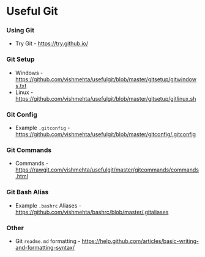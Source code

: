 Useful Git
=========

### Using Git
 * Try Git - https://try.github.io/
 
### Git Setup
 * Windows - https://github.com/vishmehta/usefulgit/blob/master/gitsetup/gitwindows.txt
 * Linux - https://github.com/vishmehta/usefulgit/blob/master/gitsetup/gitlinux.sh

### Git Config
 * Example `.gitconfig` - https://github.com/vishmehta/usefulgit/blob/master/gitconfig/.gitconfig

### Git Commands
 * Commands - https://rawgit.com/vishmehta/usefulgit/master/gitcommands/commands.html

### Git Bash Alias
 * Example `.bashrc` Aliases - https://github.com/vishmehta/bashrc/blob/master/.gitaliases

### Other
 * Git `readme.md` formatting - https://help.github.com/articles/basic-writing-and-formatting-syntax/


